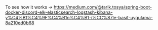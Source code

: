 To see how it works -> https://medium.com/@tarik.tosya/spring-boot-docker-discord-elk-elasticsearch-logstash-kibana-y%C4%B1%C4%9F%C4%B1n%C4%B1-i%CC%87le-basit-uygulama-8a210ed0b68
